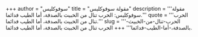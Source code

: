 +++
author = "سوفوكليس"
title = "مقولة سوفوكليس"
description = '''مقولة سوفوكليس: الحرب تنال من الخبيث بالصدفة، أما الطيب فدائما.'''
quote = '''الحرب تنال من الخبيث بالصدفة، أما الطيب فدائما.'''
slug = '''الحرب-تنال-من-الخبيث-بالصدفة،-أما-الطيب-فدائما'''
+++
الحرب تنال من الخبيث بالصدفة، أما الطيب فدائما.
